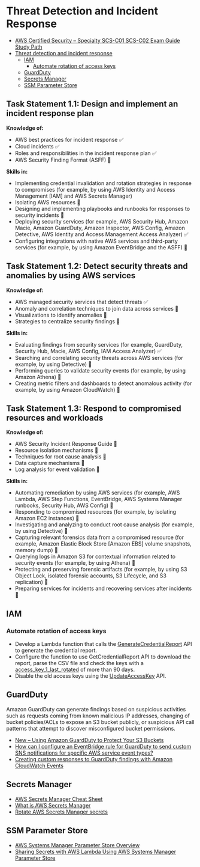 # Threat Detection and Incident Response

- [AWS Certified Security – Specialty SCS-C01 SCS-C02 Exam Guide Study Path](https://tutorialsdojo.com/aws-certified-security-specialty-exam-guide-study-path-scs-c01-scs-c02/)
- [Threat detection and incident response](#threat-detection-and-incident-response)
  - [IAM](#iam)
    - [Automate rotation of access keys](#automate-rotation-of-access-keys)
  - [GuardDuty](#guardduty)
  - [Secrets Manager](#secrets-manager)
  - [SSM Parameter Store](#ssm-parameter-store)

## Task Statement 1.1: Design and implement an incident response plan

**Knowledge of:**

- AWS best practices for incident response :white_check_mark:
- Cloud incidents :white_check_mark:
- Roles and responsibilities in the incident response plan :white_check_mark:
- AWS Security Finding Format (ASFF) :large_orange_diamond:

**Skills in:**

- Implementing credential invalidation and rotation strategies in response to compromises (for example, by using AWS Identity and Access Management [IAM] and AWS Secrets Manager)
- Isolating AWS resources :large_orange_diamond:
- Designing and implementing playbooks and runbooks for responses to security incidents :large_orange_diamond:
- Deploying security services (for example, AWS Security Hub, Amazon Macie, Amazon GuardDuty, Amazon Inspector, AWS Config, Amazon Detective, AWS Identity and Access Management Access Analyzer) :white_check_mark:
- Configuring integrations with native AWS services and third-party services (for example, by using Amazon EventBridge and the ASFF) :red_circle:

## Task Statement 1.2: Detect security threats and anomalies by using AWS services

**Knowledge of:**

- AWS managed security services that detect threats :white_check_mark:
- Anomaly and correlation techniques to join data across services :red_circle:
- Visualizations to identify anomalies :red_circle:
- Strategies to centralize security findings :large_orange_diamond:

**Skills in:**

- Evaluating findings from security services (for example, GuardDuty, Security Hub, Macie, AWS Config, IAM Access Analyzer) :white_check_mark:
- Searching and correlating security threats across AWS services (for example, by using Detective) :large_orange_diamond:
- Performing queries to validate security events (for example, by using Amazon Athena) :large_orange_diamond:
- Creating metric filters and dashboards to detect anomalous activity (for example, by using Amazon CloudWatch) :large_orange_diamond:

## Task Statement 1.3: Respond to compromised resources and workloads

**Knowledge of:**

- AWS Security Incident Response Guide :large_orange_diamond:
- Resource isolation mechanisms :large_orange_diamond:
- Techniques for root cause analysis :large_orange_diamond:
- Data capture mechanisms :large_orange_diamond:
- Log analysis for event validation :large_orange_diamond:

**Skills in:**

- Automating remediation by using AWS services (for example, AWS Lambda, AWS Step Functions, EventBridge, AWS Systems Manager runbooks, Security Hub, AWS Config) :red_circle:
- Responding to compromised resources (for example, by isolating Amazon EC2 instances) :red_circle:
- Investigating and analyzing to conduct root cause analysis (for example, by using Detective) :red_circle:
- Capturing relevant forensics data from a compromised resource (for example, Amazon Elastic Block Store [Amazon EBS] volume snapshots, memory dump) :red_circle:
- Querying logs in Amazon S3 for contextual information related to security events (for example, by using Athena) :red_circle:
- Protecting and preserving forensic artifacts (for example, by using S3 Object Lock, isolated forensic accounts, S3 Lifecycle, and S3 replication) :large_orange_diamond:
- Preparing services for incidents and recovering services after incidents :red_circle:

## IAM

### Automate rotation of access keys

- Develop a Lambda function that calls the [GenerateCredentialReport](https://docs.aws.amazon.com/IAM/latest/APIReference/API_GenerateCredentialReport.html) API to generate the credential report.
- Configure the function to use GetCredentialReport API to download the report, parse the CSV file and check the keys with a [access_key_1_last_rotated](https://docs.aws.amazon.com/config/latest/developerguide/access-keys-rotated.html) of more than 90 days.
- Disable the old access keys using the [UpdateAccessKey](https://docs.aws.amazon.com/IAM/latest/APIReference/API_UpdateAccessKey.html) API.

## GuardDuty

Amazon GuardDuty can generate findings based on suspicious activities such as requests coming from known malicious IP addresses, changing of bucket policies/ACLs to expose an S3 bucket publicly, or suspicious API call patterns that attempt to discover misconfigured bucket permissions.

- [New – Using Amazon GuardDuty to Protect Your S3 Buckets](https://aws.amazon.com/blogs/aws/new-using-amazon-guardduty-to-protect-your-s3-buckets/)
- [How can I configure an EventBridge rule for GuardDuty to send custom SNS notifications for specific AWS service event types?](https://repost.aws/knowledge-center/guardduty-eventbridge-sns-rule)
- [Creating custom responses to GuardDuty findings with Amazon CloudWatch Events](https://docs.aws.amazon.com/guardduty/latest/ug/guardduty_findings_cloudwatch.html)

## Secrets Manager

- [AWS Secrets Manager Cheat Sheet](https://tutorialsdojo.com/aws-secrets-manager/)
- [What is AWS Secrets Manager](https://docs.aws.amazon.com/secretsmanager/latest/userguide/intro.html)
- [Rotate AWS Secrets Manager secrets](https://docs.aws.amazon.com/secretsmanager/latest/userguide/rotating-secrets.html)

## SSM Parameter Store

- [AWS Systems Manager Parameter Store Overview](https://docs.aws.amazon.com/systems-manager/latest/userguide/systems-manager-parameter-store.html)
- [Sharing Secrets with AWS Lambda Using AWS Systems Manager Parameter Store](https://aws.amazon.com/blogs/compute/sharing-secrets-with-aws-lambda-using-aws-systems-manager-parameter-store/)
